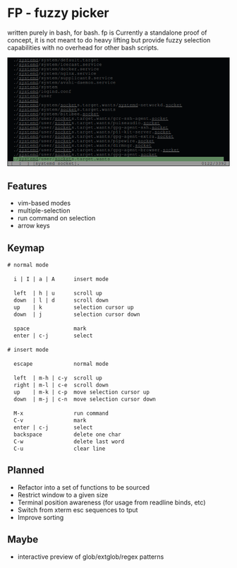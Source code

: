 FP - fuzzy picker
=================

written purely in bash, for bash. fp is Currently a standalone proof of
concept, it is not meant to do heavy lifting but provide fuzzy selection
capabilities with no overhead for other bash scripts.

![screenshot](/media/screenshot.jpg)

## Features

- vim-based modes
- multiple-selection
- run command on selection
- arrow keys

## Keymap

    # normal mode

      i | I | a | A      insert mode

      left  | h | u      scroll up
      down  | l | d      scroll down
      up    | k          selection cursor up
      down  | j          selection cursor down

      space              mark
      enter | c-j        select

    # insert mode

      escape             normal mode

      left  | m-h | c-y  scroll up
      right | m-l | c-e  scroll down
      up    | m-k | c-p  move selection cursor up
      down  | m-j | c-n  move selection cursor down

      M-x                run command
      C-v                mark
      enter | c-j        select
      backspace          delete one char
      C-w                delete last word
      C-u                clear line

## Planned

- Refactor into a set of functions to be sourced
- Restrict window to a given size
- Terminal position awareness (for usage from readline binds, etc)
- Switch from xterm esc sequences to tput
- Improve sorting

## Maybe

- interactive preview of glob/extglob/regex patterns
